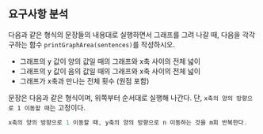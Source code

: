 ## 요구사항 분석
다음과 같은 형식의 문장들의 내용대로 실행하면서 그래프를 그려 나갈 때, 다음을 각각 구하는 함수 ```printGraphArea(sentences)```를 작성하시오.
* 그래프의 y 값이 양의 값일 때의 그래프와 x축 사이의 전체 넓이
* 그래프의 y 값이 음의 값일 때의 그래프와 x축 사이의 전체 넓이
* 그래프가 x축과 만나는 전체 횟수 (원점 포함)

문장은 다음과 같은 형식이며, 위쪽부터 순서대로 실행해 나간다. 단, ```x축의 양의 방향으로 1 이동할 때```는 고정이다.
```kotlin
x축의 양의 방향으로 1 이동할 때, y축의 양의 방향으로 n 이동하는 것을 m회 반복한다.
```
